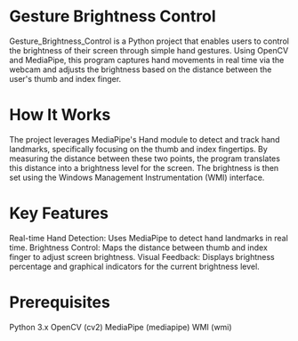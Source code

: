 # Gesture Brightness Control
Gesture_Brightness_Control is a Python project that enables users to control the brightness of their screen through simple hand gestures. Using OpenCV and MediaPipe, this program captures hand movements in real time via the webcam and adjusts the brightness based on the distance between the user's thumb and index finger.

# How It Works
The project leverages MediaPipe's Hand module to detect and track hand landmarks, specifically focusing on the thumb and index fingertips. By measuring the distance between these two points, the program translates this distance into a brightness level for the screen. The brightness is then set using the Windows Management Instrumentation (WMI) interface.

# Key Features
Real-time Hand Detection: Uses MediaPipe to detect hand landmarks in real time.
Brightness Control: Maps the distance between thumb and index finger to adjust screen brightness.
Visual Feedback: Displays brightness percentage and graphical indicators for the current brightness level.

# Prerequisites
Python 3.x
OpenCV (cv2)
MediaPipe (mediapipe)
WMI (wmi)
